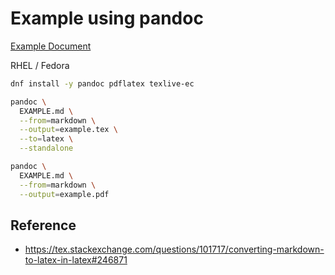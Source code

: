# Example using pandoc

[Example Document](EXAMPLE.md)

RHEL / Fedora

```sh
dnf install -y pandoc pdflatex texlive-ec
```

```sh
pandoc \
  EXAMPLE.md \
  --from=markdown \
  --output=example.tex \
  --to=latex \
  --standalone
```

```sh
pandoc \
  EXAMPLE.md \
  --from=markdown \
  --output=example.pdf
```

## Reference

- https://tex.stackexchange.com/questions/101717/converting-markdown-to-latex-in-latex#246871